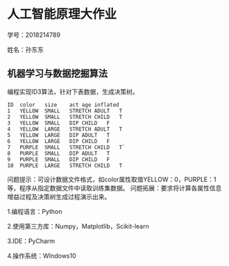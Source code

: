 # 人工智能原理大作业

学号：2018214789

姓名：孙东东


## 机器学习与数据挖掘算法

编程实现ID3算法，针对下表数据，生成决策树。
```
ID	color	size	act	age	inflated
1	YELLOW	SMALL	STRETCH	ADULT	T
2	YELLOW	SMALL	STRETCH	CHILD	T
3	YELLOW	SMALL	DIP	CHILD	F
4	YELLOW	LARGE	STRETCH	ADULT	T
5	YELLOW	LARGE	DIP	ADULT	T
6	YELLOW	LARGE	DIP	CHILD	F
7	PURPLE	SMALL	STRETCH	CHILD	T`
8	PURPLE	SMALL	DIP	ADULT	T
9	PURPLE	SMALL	DIP	CHILD	F
10	PURPLE	LARGE	STRETCH	CHILD	T
```
问题提示：可设计数据文件格式，如color属性取值YELLOW：0，PURPLE：1等，程序从指定数据文件中读取训练集数据。
问题拓展：要求将计算各属性信息增益过程及决策树生成过程演示出来。

1.编程语言：Python

2.使用第三方库：Numpy，Matplotlib，Scikit-learn

3.IDE：PyCharm

4.操作系统：WIndows10
